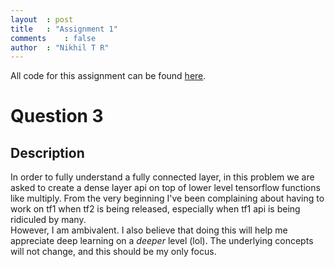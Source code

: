 ```yaml
---
layout	: post
title	: "Assignment 1"
comments	: false
author	: "Nikhil T R"
---
```


All code for this assignment can be found [here](https://github.com/42niks/CS671-Deep-Learning-2019/tree/master/Assignment_1).

# Question 3

## Description
In order to fully understand a fully connected layer, in this problem we are asked to create a dense layer api on top of lower level tensorflow functions like multiply. From the very beginning I've been complaining about having to work on tf1 when tf2 is being released, especially when tf1 api is being ridiculed by many.<br>However, I am ambivalent. I also believe that doing this will help me appreciate deep learning on a _deeper_ level (lol). The underlying concepts will not change, and this should be my only focus. 
